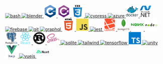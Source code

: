 <p align="left"> 
  <a href="https://www.gnu.org/software/bash/" target="_blank" rel="noreferrer"> 
    <img src="https://www.vectorlogo.zone/logos/gnu_bash/gnu_bash-icon.svg" alt="bash" width="40" height="40"/> 
  </a> 
  <a href="https://www.blender.org/" target="_blank" rel="noreferrer"> 
    <img src="https://download.blender.org/branding/community/blender_community_badge_white.svg" alt="blender" width="40" height="40"/> 
  </a> 
  <a href="https://www.w3schools.com/cpp/" target="_blank" rel="noreferrer"> 
    <img src="https://raw.githubusercontent.com/devicons/devicon/master/icons/cplusplus/cplusplus-original.svg" alt="cplusplus" width="40" height="40"/> 
  </a> 
  <a href="https://www.w3schools.com/cs/" target="_blank" rel="noreferrer"> 
    <img src="https://raw.githubusercontent.com/devicons/devicon/master/icons/csharp/csharp-original.svg" alt="csharp" width="40" height="40"/> 
  </a> 
  <a href="https://www.w3schools.com/css/" target="_blank" rel="noreferrer"> 
    <img src="https://raw.githubusercontent.com/devicons/devicon/master/icons/css3/css3-original-wordmark.svg" alt="css3" width="40" height="40"/> 
  </a> 
  <a href="https://www.cypress.io" target="_blank" rel="noreferrer"> 
    <img src="https://raw.githubusercontent.com/simple-icons/simple-icons/6e46ec1fc23b60c8fd0d2f2ff46db82e16dbd75f/icons/cypress.svg" alt="cypress" width="40" height="40"/> 
  </a> 
   <a href="https://azure.microsoft.com/en-in/" target="_blank" rel="noreferrer"> 
    <img src="https://www.vectorlogo.zone/logos/microsoft_azure/microsoft_azure-icon.svg" alt="azure" width="40" height="40"/> 
  </a> 
  <a href="https://www.docker.com/" target="_blank" rel="noreferrer"> 
    <img src="https://raw.githubusercontent.com/devicons/devicon/master/icons/docker/docker-original-wordmark.svg" alt="docker" width="40" height="40"/> 
  </a> 
  <a href="https://dotnet.microsoft.com/" target="_blank" rel="noreferrer"> 
    <img src="https://raw.githubusercontent.com/devicons/devicon/master/icons/dot-net/dot-net-original-wordmark.svg" alt="dotnet" width="40" height="40"/> 
  </a> 
  <a href="https://firebase.google.com/" target="_blank" rel="noreferrer"> 
    <img src="https://www.vectorlogo.zone/logos/firebase/firebase-icon.svg" alt="firebase" width="40" height="40"/> 
  </a> 
  <a href="https://git-scm.com/" target="_blank" rel="noreferrer"> 
    <img src="https://www.vectorlogo.zone/logos/git-scm/git-scm-icon.svg" alt="git" width="40" height="40"/> 
  </a> 
  <a href="https://graphql.org" target="_blank" rel="noreferrer"> 
    <img src="https://www.vectorlogo.zone/logos/graphql/graphql-icon.svg" alt="graphql" width="40" height="40"/> 
  </a> 
  <a href="https://www.w3.org/html/" target="_blank" rel="noreferrer"> 
    <img src="https://raw.githubusercontent.com/devicons/devicon/master/icons/html5/html5-original-wordmark.svg" alt="html5" width="40" height="40"/> 
  </a> 
  <a href="https://developer.mozilla.org/en-US/docs/Web/JavaScript" target="_blank" rel="noreferrer"> 
    <img src="https://raw.githubusercontent.com/devicons/devicon/master/icons/javascript/javascript-original.svg" alt="javascript" width="40" height="40"/> 
  </a> 
  <a href="https://jestjs.io" target="_blank" rel="noreferrer"> 
    <img src="https://www.vectorlogo.zone/logos/jestjsio/jestjsio-icon.svg" alt="jest" width="40" height="40"/> 
  </a> 
  <a href="https://laravel.com/" target="_blank" rel="noreferrer"> 
    <img src="https://raw.githubusercontent.com/devicons/devicon/master/icons/laravel/laravel-plain-wordmark.svg" alt="laravel" width="40" height="40"/> 
  </a> 
  <a href="https://www.mongodb.com/" target="_blank" rel="noreferrer"> 
    <img src="https://raw.githubusercontent.com/devicons/devicon/master/icons/mongodb/mongodb-original-wordmark.svg" alt="mongodb" width="40" height="40"/> 
  </a> 
  <a href="https://www.nginx.com" target="_blank" rel="noreferrer"> 
    <img src="https://raw.githubusercontent.com/devicons/devicon/master/icons/nginx/nginx-original.svg" alt="nginx" width="40" height="40"/>
  </a>
  <a href="https://nodejs.org" target="_blank" rel="noreferrer"> 
    <img src="https://raw.githubusercontent.com/devicons/devicon/master/icons/nodejs/nodejs-original-wordmark.svg" alt="nodejs" width="40" height="40"/> 
  </a> 
  <a href="https://www.postgresql.org" target="_blank" rel="noreferrer"> 
    <img src="https://raw.githubusercontent.com/devicons/devicon/master/icons/postgresql/postgresql-original-wordmark.svg" alt="postgresql" width="40" height="40"/>
  </a> 
  <a href="https://reactjs.org/" target="_blank" rel="noreferrer"> 
    <img src="https://raw.githubusercontent.com/devicons/devicon/master/icons/react/react-original-wordmark.svg" alt="react" width="40" height="40"/> 
  </a> 
  <a href="https://www.rust-lang.org" target="_blank" rel="noreferrer">
    <img src="https://raw.githubusercontent.com/devicons/devicon/master/icons/rust/rust-plain.svg" alt="rust" width="40" height="40"/>
  </a> 
  <a href="https://sass-lang.com" target="_blank" rel="noreferrer">
    <img src="https://raw.githubusercontent.com/devicons/devicon/master/icons/sass/sass-original.svg" alt="sass" width="40" height="40"/> 
  </a> 
  <a href="https://www.sqlite.org/" target="_blank" rel="noreferrer">
    <img src="https://www.vectorlogo.zone/logos/sqlite/sqlite-icon.svg" alt="sqlite" width="40" height="40"/> 
  </a>
  <a href="https://tailwindcss.com/" target="_blank" rel="noreferrer"> 
    <img src="https://www.vectorlogo.zone/logos/tailwindcss/tailwindcss-icon.svg" alt="tailwind" width="40" height="40"/> 
  </a> 
  <a href="https://www.tensorflow.org" target="_blank" rel="noreferrer">
    <img src="https://www.vectorlogo.zone/logos/tensorflow/tensorflow-icon.svg" alt="tensorflow" width="40" height="40"/> 
  </a>
  <a href="https://www.typescriptlang.org/" target="_blank" rel="noreferrer"> 
    <img src="https://raw.githubusercontent.com/devicons/devicon/master/icons/typescript/typescript-original.svg" alt="typescript" width="40" height="40"/> 
  </a>
  <a href="https://unity.com/" target="_blank" rel="noreferrer"> 
    <img src="https://www.vectorlogo.zone/logos/unity3d/unity3d-icon.svg" alt="unity" width="40" height="40"/>
  </a>
  <a href="https://vuejs.org/" target="_blank" rel="noreferrer"> 
    <img src="https://raw.githubusercontent.com/devicons/devicon/master/icons/vuejs/vuejs-original-wordmark.svg" alt="vuejs" width="40" height="40"/>
  </a>
  <a href="https://nuxt.com/" target="_blank" rel="noreferrer"> 
    <img src="https://seeklogo.com/images/N/nuxt-logo-1CCC5F38FD-seeklogo.com.png" alt="vuejs" width="40" height="40"/>
  </a>
  <a href="[https://vuejs.org/](https://playwright.dev/)" target="_blank" rel="noreferrer"> 
    <svg xmlns="http://www.w3.org/2000/svg" width="40" height="40" fill="none" viewBox="0 0 800 200" class="hidden w-auto h-6 sm:block" data-v-d58e2e31=""><path fill="#00DC82" d="M168.303 200h111.522c3.543 0 7.022-.924 10.09-2.679A20.086 20.086 0 0 0 297.3 190a19.855 19.855 0 0 0 2.7-10.001 19.858 19.858 0 0 0-2.709-9.998L222.396 41.429a20.09 20.09 0 0 0-7.384-7.32 20.313 20.313 0 0 0-10.088-2.679c-3.541 0-7.02.925-10.087 2.68a20.082 20.082 0 0 0-7.384 7.32l-19.15 32.896L130.86 9.998a20.086 20.086 0 0 0-7.387-7.32A20.322 20.322 0 0 0 113.384 0c-3.542 0-7.022.924-10.09 2.679a20.091 20.091 0 0 0-7.387 7.319L2.709 170A19.853 19.853 0 0 0 0 179.999c-.002 3.511.93 6.96 2.7 10.001a20.091 20.091 0 0 0 7.385 7.321A20.322 20.322 0 0 0 20.175 200h70.004c27.737 0 48.192-12.075 62.266-35.633l34.171-58.652 18.303-31.389 54.93 94.285h-73.233L168.303 200Zm-79.265-31.421-48.854-.011 73.232-125.706 36.541 62.853-24.466 42.01c-9.347 15.285-19.965 20.854-36.453 20.854Z" data-darkreader-inline-fill="" style="--darkreader-inline-fill: #00b068;"></path><path fill="currentColor" d="M377 200a4 4 0 0 0 4-4v-93s5.244 8.286 15 25l38.707 66.961c1.789 3.119 5.084 5.039 8.649 5.039H470V50h-27a4 4 0 0 0-4 4v94l-17-30-36.588-62.98c-1.792-3.108-5.081-5.02-8.639-5.02H350v150h27ZM676.203 143.857 710.551 92h-25.73a9.972 9.972 0 0 0-8.333 4.522L660.757 120.5l-15.731-23.978A9.972 9.972 0 0 0 636.693 92h-25.527l34.348 51.643L608.524 200h24.966a9.969 9.969 0 0 0 8.29-4.458l19.18-28.756 18.981 28.72a9.968 9.968 0 0 0 8.313 4.494h24.736l-36.787-56.143ZM724.598 92h19.714V60.071h28.251V92H800v24.857h-27.437V159.5c0 10.5 5.284 15.429 14.43 15.429H800V200h-16.869c-23.576 0-38.819-14.143-38.819-39.214v-43.929h-19.714V92ZM590 92h-15c-3.489 0-6.218.145-8.5 2.523-2.282 2.246-2.5 3.63-2.5 7.066v52.486c0 8.058-.376 12.962-4 16.925-3.624 3.831-8.619 5-16 5-7.247 0-12.376-1.169-16-5-3.624-3.963-4-8.867-4-16.925v-52.486c0-3.435-.218-4.82-2.5-7.066C519.218 92.145 516.489 92 513 92h-15v62.422c0 14.004 3.892 25.101 11.676 33.292C517.594 195.905 529.103 200 544 200c14.897 0 26.204-4.095 34.123-12.286 7.918-8.191 11.877-19.288 11.877-33.292V92Z" data-darkreader-inline-fill="" style="--darkreader-inline-fill: currentColor;"></path></svg>
  </a>
</p>
